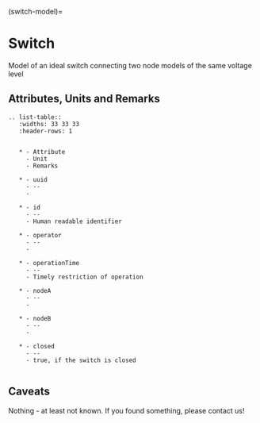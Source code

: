 (switch-model)=

# Switch

Model of an ideal switch connecting two node models of the same voltage level

## Attributes, Units and Remarks

```{eval-rst}
.. list-table::
   :widths: 33 33 33
   :header-rows: 1


   * - Attribute
     - Unit
     - Remarks

   * - uuid
     - --
     -

   * - id
     - --
     - Human readable identifier

   * - operator
     - --
     -

   * - operationTime
     - --
     - Timely restriction of operation

   * - nodeA
     - --
     -

   * - nodeB
     - --
     -

   * - closed
     - --
     - true, if the switch is closed


```

## Caveats

Nothing - at least not known.
If you found something, please contact us!
